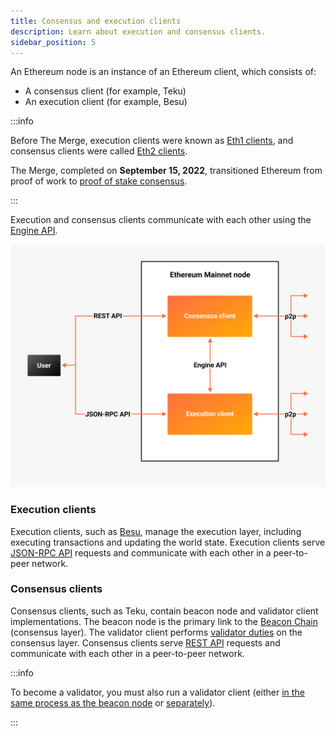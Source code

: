 ```yaml
---
title: Consensus and execution clients
description: Learn about execution and consensus clients.
sidebar_position: 5
---
```


An Ethereum node is an instance of an Ethereum client, which consists of:

- A consensus client (for example, Teku)
- An execution client (for example, Besu)

:::info

Before The Merge, execution clients were known as
[Eth1 clients](https://blog.ethereum.org/2022/01/24/the-great-eth2-renaming/), and consensus clients
were called [Eth2 clients](https://blog.ethereum.org/2022/01/24/the-great-eth2-renaming/).

The Merge, completed on **September 15, 2022**, transitioned Ethereum from
proof of work to [proof of stake consensus](proof-of-stake.md).

:::

Execution and consensus clients communicate with each other using the [Engine API](https://besu.hyperledger.org/development/public-networks/how-to/use-engine-api).

![Ethereum node](../images/execution-consensus-clients.png)

### Execution clients

Execution clients, such as [Besu](https://besu.hyperledger.org/), manage the execution layer, including
executing transactions and updating the world state. Execution clients serve
[JSON-RPC API](https://besu.hyperledger.org/development/public-networks/reference/api) requests and
communicate with each other in a peer-to-peer network.

### Consensus clients

Consensus clients, such as Teku, contain beacon node and validator client implementations. The beacon node
is the primary link to the [Beacon Chain](https://ethereum.org/en/upgrades/beacon-chain/) (consensus layer).
The validator client performs [validator duties](proof-of-stake.md) on the consensus layer. Consensus
clients serve [REST API](../reference/rest.md) requests and communicate with each other in a peer-to-peer network.

:::info

To become a validator, you must also run a validator client (either [in the same process as the beacon node](../get-started/start-teku.md#start-the-clients-in-a-single-process) or [separately](../get-started/start-teku.md#run-the-clients-separately)).

:::